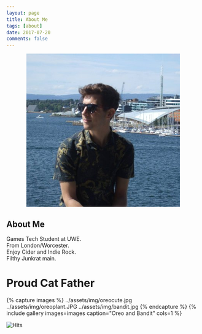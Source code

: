 ```yaml
---
layout: page
title: About Me
tags: [about]
date: 2017-07-20
comments: false
---
```

    
<center>
<figure>
        <img src="../assets/img/profilepic.jpg" class="img-circle animated rotateIn">
	
</figure>

</center>

## About Me
Games Tech Student at UWE. <br/>
From London/Worcester. <br/>
Enjoy Cider and Indie Rock. <br/>
Filthy Junkrat main. <br/>

# Proud Cat Father
{% capture images %}
	../assets/img/oreocute.jpg  
	../assets/img/oreoplant.JPG
	../assets/img/bandit.jpg
{% endcapture %}
{% include gallery images=images caption="Oreo and Bandit" cols=1 %}


<img src="https://hitcounter.pythonanywhere.com/count/tag.svg" alt="Hits">

      
